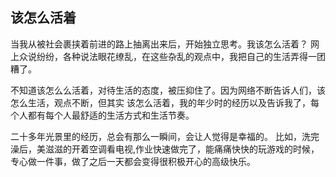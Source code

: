 ## 该怎么活着

当我从被社会裹挟着前进的路上抽离出来后，开始独立思考。我该怎么活着？
网上众说纷纷，各种说法眼花缭乱，在这些杂乱的观点中，我把自己的生活弄得一团糟了。

不知道该怎么么活着，对待生活的态度，被压抑住了。因为网络不断告诉人们，该怎么生活，观点不断，但其实
该怎么活着，我的年少时的经历以及告诉我了，每个人都有每个人最舒适的生活方式和生活节奏。

二十多年光景里的经历，总会有那么一瞬间，会让人觉得是幸福的。
比如，洗完澡后，美滋滋的开着空调看电视,作业快速做完了，能痛痛快快的玩游戏的时候，专心做一件事，做了之后一天都会变得很积极开心的高级快乐。
